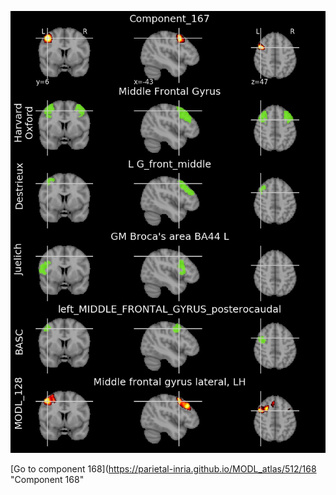 


![167](preliminary/167.jpg "Component 167")

[Go to component 168](https://parietal-inria.github.io/MODL_atlas/512/168 "Component 168"
